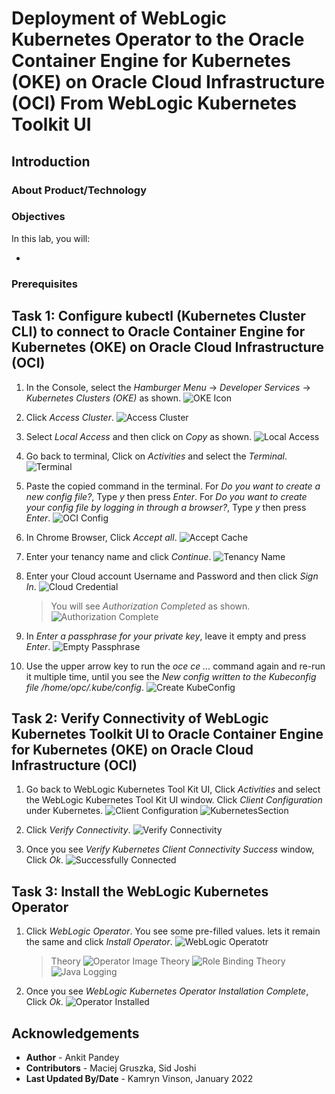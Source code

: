 # Deployment of WebLogic Kubernetes Operator to the Oracle Container Engine for Kubernetes (OKE) on Oracle Cloud Infrastructure (OCI) From WebLogic Kubernetes Toolkit UI

## Introduction



### About Product/Technology



### Objectives

In this lab, you will:

* 

### Prerequisites



## Task 1: Configure kubectl (Kubernetes Cluster CLI) to connect to Oracle Container Engine for Kubernetes (OKE) on Oracle Cloud Infrastructure (OCI)

1. In the Console, select the *Hamburger Menu* -> *Developer Services* -> *Kubernetes Clusters (OKE)* as shown.
    ![OKE Icon](images/OKEIcon.png)

2. Click *Access Cluster*. 
    ![Access Cluster](images/AccessCluster.png)


3. Select *Local Access* and then click on *Copy* as shown.
    ![Local Access](images/LocalAccess.png)

4. Go back to terminal, Click on *Activities* and select the *Terminal*.
    ![Terminal](images/Terminal.png)

5. Paste the copied command in the terminal. For *Do you want to create a new config file?*, Type *y* then press *Enter*. For *Do you want to create your config file by logging in through a browser?*, Type *y* then press *Enter*.
    ![OCI Config](images/OCIConfig.png)

6. In Chrome Browser, Click *Accept all*.
    ![Accept Cache](images/AcceptCache.png)

7. Enter your tenancy name and click *Continue*.
    ![Tenancy Name](images/TenancyName.png)

8. Enter your Cloud account Username and Password and then click *Sign In*.
    ![Cloud Credential](images/CloudCredential.png)
    > You will see *Authorization Completed* as shown.
    ![Authorization Complete](images/AuthorizationComplete.png)

9. In *Enter a passphrase for your private key*, leave it empty and press *Enter*.
    ![Empty Passphrase](images/EmptyPassphrase.png)

10. Use the upper arrow key to run the *oce ce ...* command again and re-run it multiple time, until you see the *New config written to the Kubeconfig file /home/opc/.kube/config*.
    ![Create KubeConfig](images/CreateKubeconfig.png)



## Task 2: Verify Connectivity of WebLogic Kubernetes Toolkit UI to Oracle Container Engine for Kubernetes (OKE) on Oracle Cloud Infrastructure (OCI)

1. Go back to WebLogic Kubernetes Tool Kit UI, Click *Activities* and select the WebLogic Kubernetes Tool Kit UI window. Click *Client Configuration* under Kubernetes.
    ![Client Configuration](images/ClientConfiguration.png)
    ![KubernetesSection](images/KubernetesSection.png)

2. Click *Verify Connectivity*.
    ![Verify Connectivity](images/VerifyConnectivity.png)

3. Once you see *Verify Kubernetes Client Connectivity Success* window, Click *Ok*.
    ![Successfully Connected](images/SuccessfullyConnected.png)

## Task 3: Install the WebLogic Kubernetes Operator

1. Click *WebLogic Operator*. You  see some pre-filled values. lets it remain the same and click *Install Operator*.
    ![WebLogic Operatotr](images/WebLogicOperator.png) 
    
    > Theory
    ![Operator Image](images/OperatorImage.png)
    > Theory
    ![Role Binding](images/RoleBinding.png)
    > Theory
    ![Java Logging](images/JavaLogging.png)

2. Once you see *WebLogic Kubernetes Operator Installation Complete*, Click *Ok*.
    ![Operator Installed](images/OperatorInstalled.png)

## Acknowledgements

* **Author** -  Ankit Pandey
* **Contributors** - Maciej Gruszka, Sid Joshi
* **Last Updated By/Date** - Kamryn Vinson, January 2022